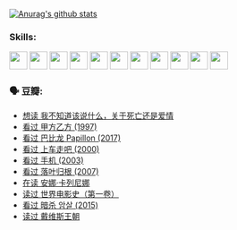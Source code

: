 
[![Anurag's github stats](https://github-readme-stats.vercel.app/api?username=w940853815)](https://github.com/anuraghazra/github-readme-stats)

### Skills:

<code><img height="32" src="https://cdn.jsdelivr.net/npm/simple-icons@v5/icons/python.svg"></code>
<code><img height="32" src="https://cdn.jsdelivr.net/npm/simple-icons@v5/icons/javascript.svg"></code>
<code><img height="32" src="https://cdn.jsdelivr.net/npm/simple-icons@v5/icons/django.svg"></code>
<code><img height="32" src="https://cdn.jsdelivr.net/npm/simple-icons@v5/icons/flask.svg"></code>
<code><img height="32" src="https://cdn.jsdelivr.net/npm/simple-icons@v5/icons/vuetify.svg"></code>
<code><img height="32" src="https://cdn.jsdelivr.net/npm/simple-icons@v5/icons/git.svg"></code>
<code><img height="32" src="https://cdn.jsdelivr.net/npm/simple-icons@v5/icons/docker.svg"></code>
<code><img height="32" src="https://cdn.jsdelivr.net/npm/simple-icons@v5/icons/postgresql.svg"></code>
<code><img height="32" src="https://cdn.jsdelivr.net/npm/simple-icons@v5/icons/elasticsearch.svg"></code>
<code><img height="32" src="https://cdn.jsdelivr.net/npm/simple-icons@v5/icons/macos.svg"></code>
<code><img height="32" src="https://cdn.jsdelivr.net/npm/simple-icons@v5/icons/linux.svg"></code>

### 🗣 豆瓣:

<!-- DOUBAN-ACTIVITIES:START -->
- [想读 我不知道该说什么，关于死亡还是爱情](https://www.douban.com/people/136069238/status/3653363833/?_i=37360064)
- [看过 甲方乙方‎ (1997)](https://www.douban.com/people/136069238/status/3651577723/?_i=37360064)
- [看过 巴比龙 Papillon‎ (2017)](https://www.douban.com/people/136069238/status/3645198699/?_i=37360064)
- [看过 上车走吧‎ (2000)](https://www.douban.com/people/136069238/status/3637719305/?_i=37360064)
- [看过 手机‎ (2003)](https://www.douban.com/people/136069238/status/3637051304/?_i=37360064)
- [看过 落叶归根‎ (2007)](https://www.douban.com/people/136069238/status/3630316395/?_i=37360064)
- [在读 安娜·卡列尼娜](https://www.douban.com/people/136069238/status/3625420280/?_i=37360064)
- [读过 世界电影史（第一卷）](https://www.douban.com/people/136069238/status/3625419209/?_i=37360064)
- [看过 暗杀 암살‎ (2015)](https://www.douban.com/people/136069238/status/3621839871/?_i=37360064)
- [读过 戴维斯王朝](https://www.douban.com/people/136069238/status/3617163595/?_i=37360064)
<!-- DOUBAN-ACTIVITIES:END -->
<!--
**w940853815/w940853815** is a ✨ _special_ ✨ repository because its `README.md` (this file) appears on your GitHub profile.

Here are some ideas to get you started:

- 🔭 I’m currently working on ...
- 🌱 I’m currently learning ...
- 👯 I’m looking to collaborate on ...
- 🤔 I’m looking for help with ...
- 💬 Ask me about ...
- 📫 How to reach me: ...
- 😄 Pronouns: ...
- ⚡ Fun fact: ...
-->
